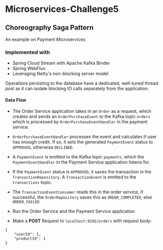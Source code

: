 # Microservices-Challenge5

## Choreography Saga Pattern 

An example on Payment Microservices

### Implemented with 
- Spring Cloud Stream with Apache Kafka Binder
- Spring WebFlux
- Leveraging Netty's non-blocking server model

Operations persisting to the database have a dedicated, well-tuned thread pool as it can isolate blocking IO calls separately from the application.

#### Data Flow
- The Order Service application takes in an `Order` as a request,
which creates and sends an `OrderPurchaseEvent` to the Kafka topic `orders` which is processed by `OrderPurchaseEventHandler` in the payment service.
- `OrderPurchaseEventHandler` processes the event and calculates if user has enough credit. If so,
it sets the generated `PaymentEvent` status to `APPROVED`, otherwise `DECLINED`.
- A `PaymentEvent` is emitted to the Kafka topic `payments`, which the `PaymentEventHandler` in the Payment Service application
listens for.
- If the `PaymentEvent` status is `APPROVED`, it saves the transaction in the `TransactionRepository`.
A `TransactionEvent` is emitted to the `transactions` topic.
- The `TransactionEventConsumer` reads this in the order service, if successful, the `OrderRepository` saves this as 
`ORDER_COMPLETED`, else `ORDER_FAILED`

- Run the Order Service and the Payment Service application
- Make a **POST** Request to `localhost:9192/orders` with request body: 

```
{
    "userId": 1,
    "productId": 1
}
```
